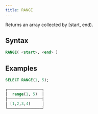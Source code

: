 ```yaml
---
title: RANGE
---
```


Returns an array collected by [start, end).

## Syntax

```sql
RANGE( <start>, <end> )
```

## Examples

```sql
SELECT RANGE(1, 5);

┌───────────────┐
│  range(1, 5)  │
├───────────────┤
│ [1,2,3,4]     │
└───────────────┘
```